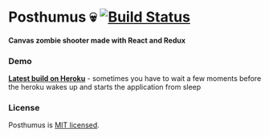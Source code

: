 # Posthumus :skull: [![Build Status](https://travis-ci.org/praghus/posthumus.svg?branch=master)](https://travis-ci.org/praghus/posthumus)
#### Canvas zombie shooter made with React and Redux

### Demo

**[Latest build on Heroku](https://posthumus.herokuapp.com/)** - sometimes you have to wait a few moments before the heroku wakes up and starts the application from sleep

### License

Posthumus is [MIT licensed](./LICENSE).
